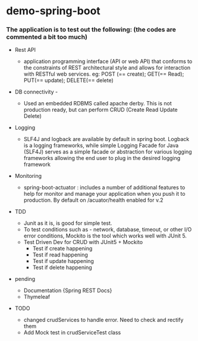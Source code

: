 # demo-spring-boot
### The application is to test out the following: (the codes are commented a bit too much) 
- Rest API
	- application programming interface (API or web API) that conforms to the constraints of REST architectural style and allows for interaction with RESTful web services. eg: POST (== create); GET(== Read); PUT(== update); DELETE(== delete)
- DB connectivity - 
	-  Used an embedded RDBMS called apache derby. This is not production ready, but can perform CRUD (Create Read Update Delete)  
- Logging 
	- SLF4J and logback are available by default in spring boot. Logback is a logging frameworks, while simple Logging Facade for Java (SLF4J) serves as a simple facade or abstraction for various logging frameworks allowing the end user to plug in the desired logging framework

- Monitoring
	- spring-boot-actuator : includes a number of additional features to help for monitor and manage your application when you push it to production. By default on /acuator/health enabled for v.2 

- TDD 
	- Junit as it is, is good for simple test.
	- To test conditions such as - network, database, timeout, or other I/O error conditions, Mockito is the tool which works well with JUnit 5.
	- Test Driven Dev for CRUD with JUnit5 + Mockito 
	  - Test if create happening
	  - Test if read happening
	  - Test if update happening
	  - Test if delete happening
	  
- pending	
	
	- Documentation {Spring REST Docs}
	- Thymeleaf


- TODO
	- changed crudServices to handle error. Need to check and rectify them
	- Add Mock test in crudServiceTest class